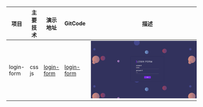 | 项目         | 主要技术 | 演示地址                                                | GitCode                                                      | 描述                  |
| ------------ | -------- | ------------------------------------------------------- | ------------------------------------------------------------ | --------------------- |
| login-form |css js | [login-form](https://lsk_ciao.gitee.io/login-form/) | [login-form](https://gitee.com/lsk_ciao/login-form) | <div style="width: 300px;" class="maxImg"> ![](../../img/login.jpg) </div> |
